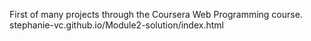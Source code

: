 First of many projects through the Coursera Web Programming course.
stephanie-vc.github.io/Module2-solution/index.html
